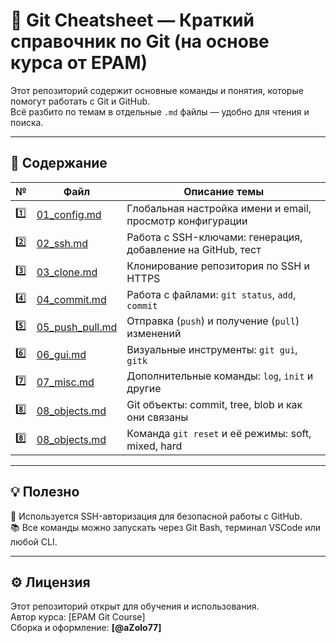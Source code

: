 # 🧠 Git Cheatsheet — Краткий справочник по Git (на основе курса от EPAM)

Этот репозиторий содержит основные команды и понятия, которые помогут работать с Git и GitHub.  
Всё разбито по темам в отдельные `.md` файлы — удобно для чтения и поиска.

---

## 📂 Содержание

| №   | Файл                | Описание темы                                 |
|-----|---------------------|-----------------------------------------------|
| 1️⃣ | [01_config.md](./01_config.md)       | Глобальная настройка имени и email, просмотр конфигурации |
| 2️⃣ | [02_ssh.md](./02_ssh.md)             | Работа с SSH-ключами: генерация, добавление на GitHub, тест |
| 3️⃣ | [03_clone.md](./03_clone.md)         | Клонирование репозитория по SSH и HTTPS         |
| 4️⃣ | [04_commit.md](./04_commit.md)       | Работа с файлами: `git status`, `add`, `commit` |
| 5️⃣ | [05_push_pull.md](./05_push_pull.md) | Отправка (`push`) и получение (`pull`) изменений |
| 6️⃣ | [06_gui.md](./06_gui.md)             | Визуальные инструменты: `git gui`, `gitk`       |
| 7️⃣ | [07_misc.md](./07_misc.md)           | Дополнительные команды: `log`, `init` и другие |
| 8️⃣ | [08_objects.md](./08_objects.md)     | Git объекты: commit, tree, blob и как они связаны |
| 8️⃣ | [08_objects.md](./09_reset.md)       | Команда `git reset` и её режимы: soft, mixed, hard |

---

## 💡 Полезно

🔐 Используется SSH-авторизация для безопасной работы с GitHub.  
📚 Все команды можно запускать через Git Bash, терминал VSCode или любой CLI.

---

## ⚙️ Лицензия

Этот репозиторий открыт для обучения и использования.  
Автор курса: [EPAM Git Course]  
Сборка и оформление: **[@aZolo77]**

